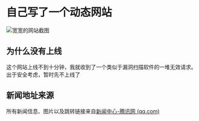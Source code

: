 # 自己写了一个动态网站

![宽宽的网站截图](https://kuankuan2007.gitee.io/website.png)

## 为什么没有上线

这个网站上线不到十分钟，我就收到了一个类似于漏洞扫描软件的一堆无效请求。出于安全考虑，暂时先不上线了

## 新闻地址来源

所有新闻信息、图片以及跳转链接来自[新闻中心-腾讯网 (qq.com)](https://news.qq.com/)
